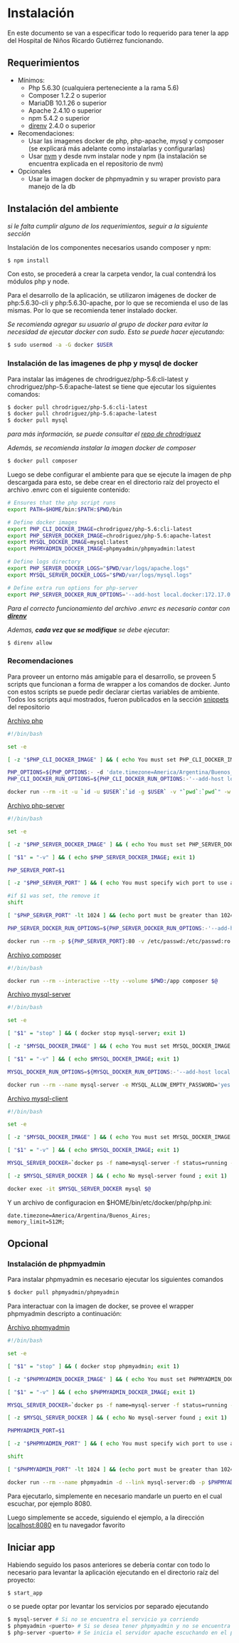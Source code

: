 # Instalación

En este documento se van a especificar todo lo requerido para tener la app del Hospital de Niños Ricardo Gutiérrez funcionando.

## Requerimientos
- Mínimos:
    - Php 5.6.30 (cualquiera perteneciente a la rama 5.6)
    - Composer 1.2.2 o superior
    - MariaDB 10.1.26 o superior
    - Apache 2.4.10 o superior
    - npm 5.4.2 o superior
    - [direnv](https://github.com/direnv/direnv) 2.4.0 o superior
- Recomendaciones:
    - Usar las imagenes docker de php, php-apache, mysql y composer (se explicará más adelante como instalarlas y configurarlas)
    - Usar [nvm](https://github.com/creationix/nvm) y desde nvm instalar node y npm (la instalación se encuentra explicada en el repositorio de nvm)
- Opcionales
    - Usar la imagen docker de phpmyadmin y su wraper provisto para manejo de la db

## Instalación del ambiente
_si le falta cumplir alguno de los requerimientos, seguir a la siguiente sección_

Instalación de los componentes necesarios usando composer y npm:
```bash
$ npm install
```

Con esto, se procederá a crear la carpeta vendor, la cual contendrá los módulos php y node.

Para el desarrollo de la aplicación, se utilizaron imágenes de docker de php:5.6.30-cli y php:5.6.30-apache, por lo que se recomienda el uso de las mismas. Por lo que se recomienda tener instalado docker.

_Se recomienda agregar su usuario al grupo de docker para evitar la necesidad de ejecutar docker con sudo. Esto se puede hacer ejecutando:_

```bash
$ sudo usermod -a -G docker $USER
```


### Instalación de las imagenes de php y mysql de docker


Para instalar las imágenes de chrodriguez/php-5.6:cli-latest y chrodriguez/php-5.6:apache-latest se tiene que ejecutar los siguientes comandos:

```bash
$ docker pull chrodriguez/php-5.6:cli-latest
$ docker pull chrodriguez/php-5.6:apache-latest
$ docker pull mysql
```
_para más información, se puede consultar el [repo de chrodriguez](https://hub.docker.com/r/chrodriguez/php-5.6/)_


_Además, se recomienda instalar la imagen docker de composer_

```bash
$ docker pull composer
```


Luego se debe configurar el ambiente para que se ejecute la imagen de php descargada para esto, se debe crear en el directorio raíz del proyecto el archivo .envrc con el siguiente contenido:

```bash
# Ensures that the php script runs
export PATH=$HOME/bin:$PATH:$PWD/bin

# Define docker images
export PHP_CLI_DOCKER_IMAGE=chrodriguez/php-5.6:cli-latest
export PHP_SERVER_DOCKER_IMAGE=chrodriguez/php-5.6:apache-latest
export MYSQL_DOCKER_IMAGE=mysql:latest
export PHPMYADMIN_DOCKER_IMAGE=phpmyadmin/phpmyadmin:latest

# Define logs directory
export PHP_SERVER_DOCKER_LOGS="$PWD/var/logs/apache.logs"
export MYSQL_SERVER_DOCKER_LOGS="$PWD/var/logs/mysql.logs"

# Define extra run options for php-server
export PHP_SERVER_DOCKER_RUN_OPTIONS='--add-host local.docker:172.17.0.1 -e APACHE_RUN_USER=<your_username> -e APACHE_RUN_GROUP=<your_user_group> -v <your_home>/bin/etc/docker/php/php.ini:/usr/local/etc/php/conf.d/<your_user>.ini:ro'
```

_Para el correcto funcionamiento del archivo .envrc es necesario contar con [**direnv**](https://github.com/direnv/direnv)_

_Ademas, **cada vez que se modifique** se debe ejecutar:_

```bash
$ direnv allow
```

### Recomendaciones

Para proveer un entorno más amigable para el desarrollo, se proveen 5 scripts que funcionan a forma de wrapper a los comandos de docker.
Junto con estos scripts se puede pedir declarar ciertas variables de ambiente.
Todos los scripts aqui mostrados, fueron publicados en la sección [snippets](https://gitlab.catedras.linti.unlp.edu.ar/proyecto2017/grupo5/snippets) del repositorio

[Archivo php](https://gitlab.catedras.linti.unlp.edu.ar/proyecto2017/grupo5/snippets/2/raw?inline=false)
```bash
#!/bin/bash

set -e 

[ -z "$PHP_CLI_DOCKER_IMAGE" ] && ( echo You must set PHP_CLI_DOCKER_IMAGE environment variable ; exit 1)

PHP_OPTIONS=${PHP_OPTIONS:- -d 'date.timezone=America/Argentina/Buenos_Aires' -d memory_limit=512M}
PHP_CLI_DOCKER_RUN_OPTIONS=${PHP_CLI_DOCKER_RUN_OPTIONS:-'--add-host local.docker:172.17.0.1'}

docker run --rm -it -u `id -u $USER`:`id -g $USER` -v "`pwd`:`pwd`" -w "`pwd`" $PHP_CLI_DOCKER_RUN_OPTIONS $PHP_CLI_DOCKER_IMAGE $PHP_OPTIONS $@
```

[Archivo php-server](https://gitlab.catedras.linti.unlp.edu.ar/proyecto2017/grupo5/snippets/3/raw?inline=false)
```bash
#!/bin/bash

set -e 

[ -z "$PHP_SERVER_DOCKER_IMAGE" ] && ( echo You must set PHP_SERVER_DOCKER_IMAGE environment variable ; exit 1)

[ "$1" = "-v" ] && ( echo $PHP_SERVER_DOCKER_IMAGE; exit 1)

PHP_SERVER_PORT=$1

[ -z "$PHP_SERVER_PORT" ] && ( echo You must specify wich port to use as parameter; exit 1)

#if $1 was set, the remove it
shift

[ "$PHP_SERVER_PORT" -lt 1024 ] && (echo port must be greater than 1024; exit 1)

PHP_SERVER_DOCKER_RUN_OPTIONS=${PHP_SERVER_DOCKER_RUN_OPTIONS:-'--add-host local.docker:172.17.0.1'}

docker run --rm -p ${PHP_SERVER_PORT}:80 -v /etc/passwd:/etc/passwd:ro -v /etc/group:/etc/group:ro -v "`pwd`:`pwd`" -e "APACHE_DOCUMENT_ROOT=`pwd`" -w "`pwd`" $PHP_SERVER_DOCKER_RUN_OPTIONS $PHP_SERVER_DOCKER_IMAGE $@ |& tee -a $PHP_SERVER_DOCKER_LOGS
```

[Archivo composer](https://gitlab.catedras.linti.unlp.edu.ar/proyecto2017/grupo5/snippets/4/raw?inline=false)
```bash
#!/bin/bash

docker run --rm --interactive --tty --volume $PWD:/app composer $@
```

[Archivo mysql-server](https://gitlab.catedras.linti.unlp.edu.ar/proyecto2017/grupo5/snippets/5/raw?inline=false)
```bash
#!/bin/bash

set -e

[ "$1" = "stop" ] && ( docker stop mysql-server; exit 1)

[ -z "$MYSQL_DOCKER_IMAGE" ] && ( echo You must set MYSQL_DOCKER_IMAGE environment variable ; exit 1)

[ "$1" = "-v" ] && ( echo $MYSQL_DOCKER_IMAGE; exit 1)

MYSQL_DOCKER_RUN_OPTIONS=${MYSQL_DOCKER_RUN_OPTIONS:-'--add-host local.docker:172.17.0.1'}

docker run --rm --name mysql-server -e MYSQL_ALLOW_EMPTY_PASSWORD='yes' -p 3307:3306 -v mysql-data:/var/lib/mysql -d $MYSQL_DOCKER_RUN_OPTIONS $MYSQL_DOCKER_IMAGE $@
```

[Archivo mysql-client](https://gitlab.catedras.linti.unlp.edu.ar/proyecto2017/grupo5/snippets/6/raw?inline=false)
```bash
#!/bin/bash

set -e 

[ -z "$MYSQL_DOCKER_IMAGE" ] && ( echo You must set MYSQL_DOCKER_IMAGE environment variable ; exit 1)

[ "$1" = "-v" ] && ( echo $MYSQL_DOCKER_IMAGE; exit 1)

MYSQL_SERVER_DOCKER=`docker ps -f name=mysql-server -f status=running --format {{.ID}}`

[ -z $MYSQL_SERVER_DOCKER ] && ( echo No mysql-server found ; exit 1)

docker exec -it $MYSQL_SERVER_DOCKER mysql $@
```

Y un archivo de configuracion en $HOME/bin/etc/docker/php/php.ini:
```
date.timezone=America/Argentina/Buenos_Aires;
memory_limit=512M;
```

## Opcional

### Instalación de phpmyadmin

Para instalar phpmyadmin es necesario ejecutar los siguientes comandos

```bash
$ docker pull phpmyadmin/phpmyadmin
```

Para interactuar con la imagen de docker, se provee el wrapper phpmyadmin descripto a continuación:

[Archivo phpmyadmin](https://gitlab.catedras.linti.unlp.edu.ar/proyecto2017/grupo5/snippets/7/raw?inline=false)
```bash
#!/bin/bash

set -e

[ "$1" = "stop" ] && ( docker stop phpmyadmin; exit 1)

[ -z "$PHPMYADMIN_DOCKER_IMAGE" ] && ( echo You must set PHPMYADMIN_DOCKER_IMAGE environment variable ; exit 1)

[ "$1" = "-v" ] && ( echo $PHPMYADMIN_DOCKER_IMAGE; exit 1)

MYSQL_SERVER_DOCKER=`docker ps -f name=mysql-server -f status=running --format {{.ID}}`

[ -z $MYSQL_SERVER_DOCKER ] && ( echo No mysql-server found ; exit 1)

PHPMYADMIN_PORT=$1

[ -z "$PHPMYADMIN_PORT" ] && ( echo You must specify wich port to use as parameter; exit 1)

shift

[ "$PHPMYADMIN_PORT" -lt 1024 ] && (echo port must be greater than 1024; exit 1)

docker run --rm --name phpmyadmin -d --link mysql-server:db -p $PHPMYADMIN_PORT:80 phpmyadmin/phpmyadmin $@
```

Para ejecutarlo, simplemente en necesario mandarle un puerto en el cual escuchar, por ejemplo 8080.

Luego simplemente se accede, siguiendo el ejemplo, a la dirección [localhost:8080](localhost:8080) en tu navegador favorito

## Iniciar app

Habiendo seguido los pasos anteriores se debería contar con todo lo necesario para levantar la aplicación ejecutando en el directorio raíz del proyecto:
```bash
$ start_app
```

o se puede optar por levantar los servicios por separado ejecutando

```bash
$ mysql-server # Si no se encuentra el servicio ya corriendo
$ phpmyadmin <puerto> # Si se desea tener phpmyadmin y no se encuentra el servicio corriendo, escuchando en el puerto <puerto> (ejecución opcional)
$ php-server <puerto> # Se inicia el servidor apache escuchando en el puero <puerto>
```
